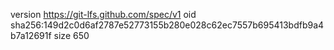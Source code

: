 version https://git-lfs.github.com/spec/v1
oid sha256:149d2c0d6af2787e52773155b280e028c62ec7557b695413bdfb9a4b7a12691f
size 650
